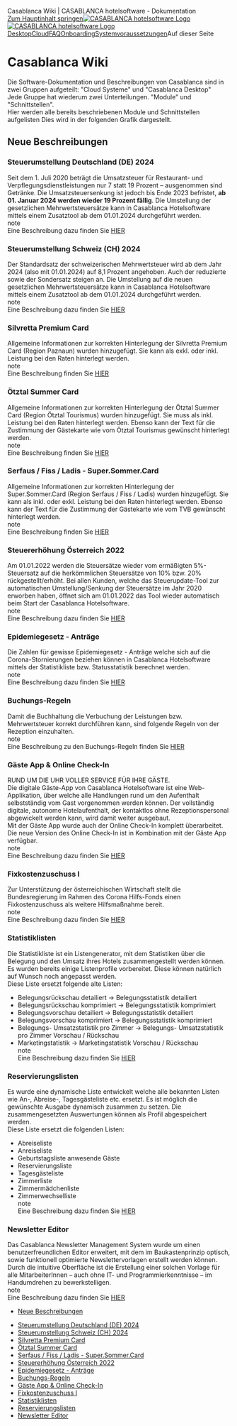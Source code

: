 Casablanca Wiki | CASABLANCA hotelsoftware - Dokumentation  
[Zum Hauptinhalt springen](https://docs.casablanca.at/intro/#__docusaurus_skipToContent_fallback)[![CASABLANCA hotelsoftware Logo](https://docs.casablanca.at/img/logo.png) ![CASABLANCA hotelsoftware Logo](https://docs.casablanca.at/img/Casablanca_LOGO_2022_neg.png)](https://docs.casablanca.at/) [Desktop](https://docs.casablanca.at/desktop/desktop/)[Cloud](https://docs.casablanca.at/cloud/cloud_systems/)[FAQ](https://docs.casablanca.at/faq)[Onboarding](https://docs.casablanca.at/onboarding/fiscalization)[Systemvoraussetzungen](https://docs.casablanca.at/system_requirements)Auf dieser Seite

# Casablanca Wiki  
Die Software-Dokumentation und Beschreibungen von Casablanca sind in zwei Gruppen aufgeteilt: "Cloud Systeme" und "Casablanca Desktop"\
Jede Gruppe hat wiederum zwei Unterteilungen. "Module" und "Schnittstellen".\
Hier werden alle bereits beschriebenen Module und Schnittstellen aufgelisten
Dies wird in der folgenden Grafik dargestellt.

## Neue Beschreibungen[](https://docs.casablanca.at/intro/#neue-beschreibungen "Direkter Link zu Neue Beschreibungen")  
### Steuerumstellung Deutschland (DE) 2024[](https://docs.casablanca.at/intro/#steuerumstellung-deutschland-de-2024 "Direkter Link zu Steuerumstellung Deutschland (DE) 2024")  
Seit dem 1. Juli 2020 beträgt die Umsatzsteuer für Restaurant- und Verpflegungsdienstleistungen nur 7 statt 19 Prozent – ausgenommen sind Getränke. Die Umsatzsteuersenkung ist jedoch bis Ende 2023 befristet, **ab 01. Januar 2024 werden wieder 19 Prozent fällig**. Die Umstellung der gesetzlichen Mehrwertsteuersätze kann in Casablanca Hotelsoftware mittels einem Zusatztool ab dem 01.01.2024 durchgeführt werden.  
note  
Eine Beschreibung dazu finden Sie [HIER](https://docs.casablanca.at/faq/change_of_taxes/tax_cut_ger_2024)

### Steuerumstellung Schweiz (CH) 2024[](https://docs.casablanca.at/intro/#steuerumstellung-schweiz-ch-2024 "Direkter Link zu Steuerumstellung Schweiz (CH) 2024")  
Der Standardsatz der schweizerischen Mehrwertsteuer wird ab dem Jahr 2024 (also mit 01.01.2024) auf 8,1 Prozent angehoben. Auch der reduzierte sowie der Sondersatz steigen an. Die Umstellung auf die neuen gesetzlichen Mehrwertsteuersätze kann in Casablanca Hotelsoftware mittels einem Zusatztool ab dem 01.01.2024 durchgeführt werden.  
note  
Eine Beschreibung dazu finden Sie [HIER](https://docs.casablanca.at/faq/change_of_taxes/tax_cut_ch_2024)

### Silvretta Premium Card[](https://docs.casablanca.at/intro/#silvretta-premium-card "Direkter Link zu Silvretta Premium Card")  
Allgemeine Informationen zur korrekten Hinterlegung der Silvretta Premium Card (Region Paznaun) wurden hinzugefügt. Sie kann als exkl. oder inkl. Leistung bei den Raten hinterlegt werden.  
note  
Eine Beschreibung finden Sie [HIER](https://docs.casablanca.at/faq/info_help/silvretta_premium_card)

### Ötztal Summer Card[](https://docs.casablanca.at/intro/#ötztal-summer-card "Direkter Link zu Ötztal Summer Card")  
Allgemeine Informationen zur korrekten Hinterlegung der Ötztal Summer Card (Region Ötztal Tourismus) wurden hinzugefügt. Sie muss als inkl. Leistung bei den Raten hinterlegt werden. Ebenso kann der Text für die Zustimmung der Gästekarte wie vom Ötztal Tourismus gewünscht hinterlegt werden.  
note  
Eine Beschreibung finden Sie [HIER](https://docs.casablanca.at/faq/info_help/oetztal_summer_card_2025)

### Serfaus / Fiss / Ladis - Super.Sommer.Card[](https://docs.casablanca.at/intro/#serfaus--fiss--ladis---supersommercard "Direkter Link zu Serfaus / Fiss / Ladis - Super.Sommer.Card")  
Allgemeine Informationen zur korrekten Hinterlegung der Super.Sommer.Card (Region Serfaus / Fiss / Ladis) wurden hinzugefügt. Sie kann als inkl. oder exkl. Leistung bei den Raten hinterlegt werden. Ebenso kann der Text für die Zustimmung der Gästekarte wie vom TVB gewünscht hinterlegt werden.  
note  
Eine Beschreibung finden Sie [HIER](https://docs.casablanca.at/faq/info_help/super_summer_card)

### Steuererhöhung Österreich 2022[](https://docs.casablanca.at/intro/#steuererhöhung-österreich-2022 "Direkter Link zu Steuererhöhung Österreich 2022")  
Am 01.01.2022 werden die Steuersätze wieder vom ermäßigten 5%-Steuersatz auf die herkömmlichen Steuersätze von 10% bzw. 20% rückgestellt/erhöht. Bei allen Kunden, welche das Steuerupdate-Tool zur automatischen Umstellung/Senkung der Steuersätze im Jahr 2020 erworben haben, öffnet sich am 01.01.2022 das Tool wieder automatisch beim Start der Casablanca Hotelsoftware.  
note  
Eine Beschreibung dazu finden Sie [HIER](https://docs.casablanca.at/faq/change_of_taxes/tax_cut_2022)

### Epidemiegesetz - Anträge[](https://docs.casablanca.at/intro/#epidemiegesetz---anträge "Direkter Link zu Epidemiegesetz - Anträge")  
Die Zahlen für gewisse Epidemiegesetz - Anträge welche sich auf die Corona-Stornierungen beziehen können in Casablanca Hotelsoftware mittels der Statistikliste bzw. Statusstatistik berechnet werden.  
note  
Eine Beschreibung dazu finden Sie [HIER](https://docs.casablanca.at/faq/epidemic_law/)

### Buchungs-Regeln[](https://docs.casablanca.at/intro/#buchungs-regeln "Direkter Link zu Buchungs-Regeln")  
Damit die Buchhaltung die Verbuchung der Leistungen bzw. Mehrwertsteuer korrekt durchführen kann, sind folgende Regeln von der Rezeption einzuhalten.  
note  
Eine Beschreibung zu den Buchungs-Regeln finden Sie [HIER](https://docs.casablanca.at/faq/workflow/booking_rules)

### Gäste App & Online Check-In[](https://docs.casablanca.at/intro/#gäste-app--online-check-in "Direkter Link zu Gäste App & Online Check-In")  
RUND UM DIE UHR VOLLER SERVICE FÜR IHRE GÄSTE.  
Die digitale Gäste-App von Casablanca Hotelsoftware ist eine Web-Applikation, über welche alle Handlungen rund um den Aufenthalt selbstständig vom Gast vorgenommen werden können. Der vollständig digitale, autonome Hotelaufenthalt, der kontaktlos ohne Rezeptionspersonal abgewickelt werden kann, wird damit weiter ausgebaut.  
Mit der Gäste App wurde auch der Online Check-In komplett überarbeitet. Die neue Version des Online Check-In ist in Kombination mit der Gäste App verfügbar.  
note  
Eine Beschreibung dazu finden Sie [HIER](https://docs.casablanca.at/cloud/module/guestapp/)

### Fixkostenzuschuss I[](https://docs.casablanca.at/intro/#fixkostenzuschuss-i "Direkter Link zu Fixkostenzuschuss I")  
Zur Unterstützung der österreichischen Wirtschaft stellt die Bundesregierung im Rahmen des Corona Hilfs-Fonds einen Fixkostenzuschuss als weitere Hilfsmaßnahme bereit.  
note  
Eine Beschreibung dazu finden Sie [HIER](https://docs.casablanca.at/faq/epidemic_law/fixed_cost_grand1)

### Statistiklisten[](https://docs.casablanca.at/intro/#statistiklisten "Direkter Link zu Statistiklisten")  
Die Statistikliste ist ein Listengenerator, mit dem Statistiken über die Belegung und den Umsatz ihres Hotels zusammengestellt werden können.\
Es wurden bereits einige Listenprofile vorbereitet. Diese können natürlich auf Wunsch noch angepasst werden.\
Diese Liste ersetzt folgende alte Listen:  
* Belegungsrückschau detailiert -> Belegungsstatistik detailiert
* Belegungsrückschau komprimiert -> Belegungsstatistik komprimiert
* Belegungsvorschau detailiert -> Belegungsstatistik detailiert
* Belegungsvorschau komprimiert -> Belegungsstatistik komprimiert
* Belegungs- Umsatzstatistik pro Zimmer -> Belegungs- Umsatzstatistik pro Zimmer Vorschau / Rückschau
* Marketingstatistik -> Marketingstatistik Vorschau / Rückschau  
note  
Eine Beschreibung dazu finden Sie [HIER](https://docs.casablanca.at/desktop/lists/statistiklist/)

### Reservierungslisten[](https://docs.casablanca.at/intro/#reservierungslisten "Direkter Link zu Reservierungslisten")  
Es wurde eine dynamische Liste entwickelt welche alle bekannten Listen wie An-, Abreise-, Tagesgästeliste etc. ersetzt. Es ist möglich die gewünschte Ausgabe dynamisch zusammen zu setzen. Die zusammengesetzten Auswertungen können als Profil abgespeichert werden.\
Diese Liste ersetzt die folgenden Listen:  
* Abreiseliste
* Anreiseliste
* Geburtstagsliste anwesende Gäste
* Reservierungsliste
* Tagesgästeliste
* Zimmerliste
* Zimmermädchenliste
* Zimmerwechselliste  
note  
Eine Beschreibung dazu finden Sie [HIER](https://docs.casablanca.at/desktop/lists/reservationlist/)

### Newsletter Editor[](https://docs.casablanca.at/intro/#newsletter-editor "Direkter Link zu Newsletter Editor")  
Das Casablanca Newsletter Management System wurde um einen benutzerfreundlichen Editor erweitert, mit dem im Baukastenprinzip optisch, sowie funktionell optimierte Newslettervorlagen erstellt werden können.\
Durch die intuitive Oberfläche ist die Erstellung einer solchen Vorlage für alle MitarbeiterInnen – auch ohne IT- und Programmierkenntnisse – im Handumdrehen zu bewerkstelligen.  
note  
Eine Beschreibung dazu finden Sie [HIER](https://docs.casablanca.at/cloud/module/newsletter/)  
* [Neue Beschreibungen](https://docs.casablanca.at/intro/#neue-beschreibungen)
+ [Steuerumstellung Deutschland (DE) 2024](https://docs.casablanca.at/intro/#steuerumstellung-deutschland-de-2024)
+ [Steuerumstellung Schweiz (CH) 2024](https://docs.casablanca.at/intro/#steuerumstellung-schweiz-ch-2024)
+ [Silvretta Premium Card](https://docs.casablanca.at/intro/#silvretta-premium-card)
+ [Ötztal Summer Card](https://docs.casablanca.at/intro/#ötztal-summer-card)
+ [Serfaus / Fiss / Ladis - Super.Sommer.Card](https://docs.casablanca.at/intro/#serfaus--fiss--ladis---supersommercard)
+ [Steuererhöhung Österreich 2022](https://docs.casablanca.at/intro/#steuererhöhung-österreich-2022)
+ [Epidemiegesetz - Anträge](https://docs.casablanca.at/intro/#epidemiegesetz---anträge)
+ [Buchungs-Regeln](https://docs.casablanca.at/intro/#buchungs-regeln)
+ [Gäste App & Online Check-In](https://docs.casablanca.at/intro/#gäste-app--online-check-in)
+ [Fixkostenzuschuss I](https://docs.casablanca.at/intro/#fixkostenzuschuss-i)
+ [Statistiklisten](https://docs.casablanca.at/intro/#statistiklisten)
+ [Reservierungslisten](https://docs.casablanca.at/intro/#reservierungslisten)
+ [Newsletter Editor](https://docs.casablanca.at/intro/#newsletter-editor)